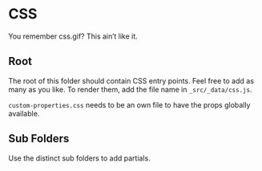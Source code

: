# CSS

You remember css.gif? This ain’t like it.

## Root

The root of this folder should contain CSS entry points. Feel free to add as many as you like. To render them, add the file name in `_src/_data/css.js`.

`custom-properties.css` needs to be an own file to have the props globally available.

## Sub Folders

Use the distinct sub folders to add partials.

